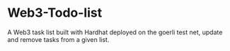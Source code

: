 # Web3-Todo-list
A Web3 task list built with Hardhat deployed on the goerli test net, update and remove tasks from a given list.

